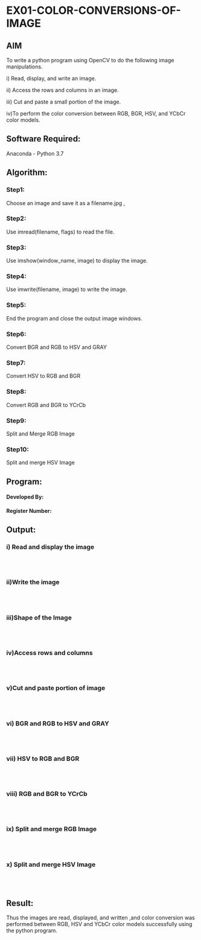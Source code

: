 # EX01-COLOR-CONVERSIONS-OF-IMAGE
## AIM
To write a python program using OpenCV to do the following image manipulations.

i) Read, display, and write an image.

ii) Access the rows and columns in an image.

iii) Cut and paste a small portion of the image.

iv)To perform the color conversion between RGB, BGR, HSV, and YCbCr color models.


## Software Required:
Anaconda - Python 3.7
## Algorithm:
### Step1:
Choose an image and save it as a filename.jpg ,
### Step2:
Use imread(filename, flags) to read the file.
### Step3:
Use imshow(window_name, image) to display the image.
### Step4:
Use imwrite(filename, image) to write the image.
### Step5:
End the program and close the output image windows.
### Step6:
Convert BGR and RGB to HSV and GRAY
### Step7:
Convert HSV to RGB and BGR
### Step8:
Convert RGB and BGR to YCrCb
### Step9:
Split and Merge RGB Image
### Step10:
Split and merge HSV Image

## Program:


#### Developed By:
#### Register Number: 


## Output:

### i) Read and display the image

<br>
<br>

### ii)Write the image

<br>
<br>

### iii)Shape of the Image

<br>
<br>

### iv)Access rows and columns
<br>
<br>

### v)Cut and paste portion of image
<br>
<br>

### vi) BGR and RGB to HSV and GRAY
<br>
<br>

### vii) HSV to RGB and BGR
<br>
<br>

### viii) RGB and BGR to YCrCb
<br>
<br>

### ix) Split and merge RGB Image
<br>
<br>

### x) Split and merge HSV Image
<br>
<br>




## Result:
Thus the images are read, displayed, and written ,and color conversion was performed between RGB, HSV and YCbCr color models successfully using the python program.







